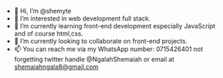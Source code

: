 - 👋 Hi, I’m @shemyte
- 👀 I’m interested in web development full stack.
- 🌱 I’m currently learning front-end development especially JavaScript and of course html,css.
- 💞️ I’m currently looking to collaborate on front-end projects.
- 📫 You can reach me via my WhatsApp number: 0715426401 not forgetting twitter handle @NgalahShemaiah or email at      shemaiahngala8@gmail.com

<!---
shemyte/shemyte is a ✨ special ✨ repository because its `README.md` (this file) appears on your GitHub profile.
You can click the Preview link to take a look at your changes.
--->
